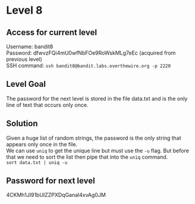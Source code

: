 # Level 8

## Access for current level
Username: bandit8<br>
Password: dfwvzFQi4mU0wfNbFOe9RoWskMLg7eEc (acquired from previous level)<br>
SSH command: `ssh bandit8@bandit.labs.overthewire.org -p 2220`<br>

## Level Goal
The password for the next level is stored in the file data.txt and is the only line of text that occurs only once.

## Solution
Given a huge list of random strings, the password is the only string that appears only once in the file.<br>
We can use `uniq` to get the unique line but must use the `-u` flag. But before that we need to sort the list then pipe that into the `uniq` command. <br>
`sort data.txt | uniq -u`

## Password for next level
4CKMh1JI91bUIZZPXDqGanal4xvAg0JM